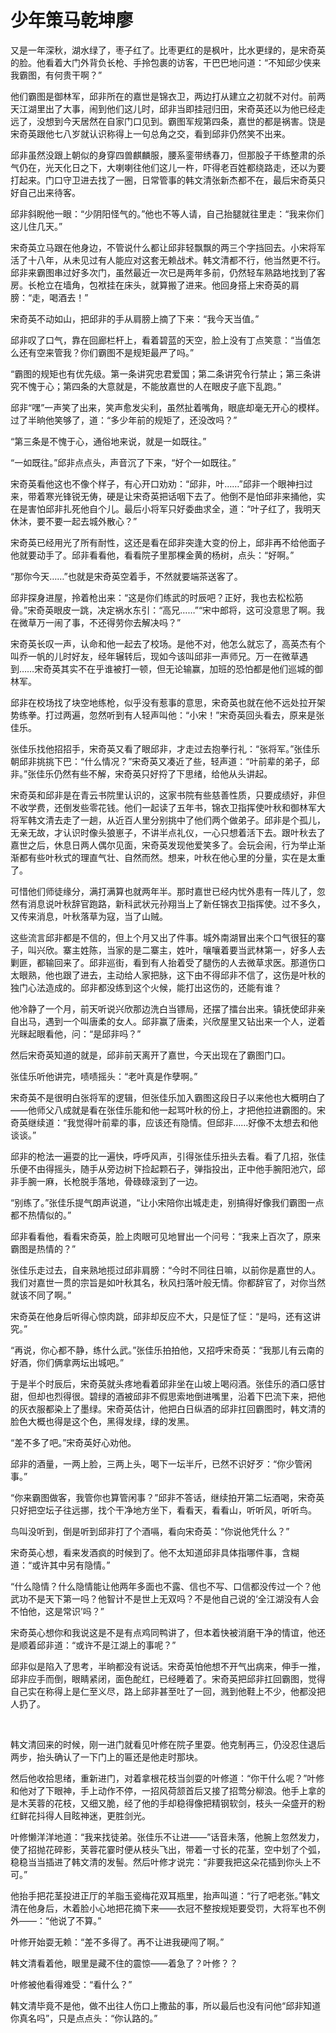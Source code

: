 # 少年策马乾坤廖

又是一年深秋，湖水绿了，枣子红了。比枣更红的是枫叶，比水更绿的，是宋奇英的脸。他看着大门外背负长枪、手拎包裹的访客，干巴巴地问道：“不知邱少侠来我霸图，有何贵干啊？”

他们霸图是御林军，邱非所在的嘉世是锦衣卫，两边打从建立之初就不对付。前两天江湖里出了大事，闹到他们这儿时，邱非当即挂冠归田，宋奇英还以为他已经走远了，没想到今天居然在自家门口见到。霸图军规第四条，嘉世的都是祸害。饶是宋奇英跟他七八岁就认识称得上一句总角之交，看到邱非仍然笑不出来。

邱非虽然没跟上朝似的身穿四兽麒麟服，腰系銮带绣春刀，但那股子干练整肃的杀气仍在，光天化日之下，大喇喇往他们这儿一杵，吓得老百姓都绕路走，还以为要打起来。门口守卫进去找了一圈，日常管事的韩文清张新杰都不在，最后宋奇英只好自己出来待客。

邱非斜睨他一眼：“少阴阳怪气的。”他也不等人请，自己抬腿就往里走：“我来你们这儿住几天。”

宋奇英立马跟在他身边，不管说什么都让邱非轻飘飘的两三个字挡回去。小宋将军活了十八年，从未见过有人能应对这套无赖战术。韩文清都不行，他当然更不行。邱非来霸图串过好多次门，虽然最近一次已是两年多前，仍然轻车熟路地找到了客房。长枪立在墙角，包袱挂在床头，就算搬了进来。他回身搭上宋奇英的肩膀：“走，喝酒去！”

宋奇英不动如山，把邱非的手从肩膀上摘了下来：“我今天当值。”

邱非叹了口气，靠在回廊栏杆上，看着碧蓝的天空，脸上没有丁点笑意：“当值怎么还有空来管我？你们霸图不是规矩最严了吗。”

“霸图的规矩也有优先级。第一条讲究忠君爱国；第二条讲究令行禁止；第三条讲究不愧于心；第四条的大意就是，不能放嘉世的人在眼皮子底下乱跑。”

邱非“嘿”一声笑了出来，笑声愈发尖利，虽然扯着嘴角，眼底却毫无开心的模样。过了半晌他笑够了，道：“多少年前的规矩了，还没改吗？”

“第三条是不愧于心，通俗地来说，就是一如既往。”

“一如既往。”邱非点点头，声音沉了下来，“好个一如既往。”

宋奇英看他这也不像个样子，有心开口劝劝：“邱非，叶……”邱非一个眼神扫过来，带着寒光锋锐无俦，硬是让宋奇英把话咽下去了。他倒不是怕邱非来捅他，实在是害怕邱非扎死他自个儿。最后小将军只好委曲求全，道：“叶子红了，我明天休沐，要不要一起去城外散心？”

宋奇英已经用光了所有耐性，这还是看在邱非突逢大变的份上，邱非再不给他面子他就要动手了。邱非看看他，看看院子里那棵金黄的杨树，点头：“好啊。”

“那你今天……”也就是宋奇英空着手，不然就要端茶送客了。

邱非探身进屋，拎着枪出来：“这是你们练武的时辰吧？正好，我也去松松筋骨。”宋奇英眼皮一跳，决定祸水东引：“高兄……”“宋中郎将，这可没意思了啊。我在微草万一闹了事，不还得劳你去解决吗？”

宋奇英长叹一声，认命和他一起去了校场。是他不对，他怎么就忘了，高英杰有个叫乔一帆的儿时好友，经年辗转后，现如今该叫邱非一声师兄。万一在微草遇到……宋奇英其实不在乎谁被打一顿，但无论输赢，加班的恐怕都是他们巡城的御林军。

邱非在校场找了块空地练枪，似乎没有惹事的意思，宋奇英也就在他不远处拉开架势练拳。打过两遍，忽然听到有人轻声叫他：“小宋！”宋奇英回头看去，原来是张佳乐。

张佳乐找他招招手，宋奇英又看了眼邱非，才走过去抱拳行礼：“张将军。”张佳乐朝邱非挑挑下巴：“什么情况？”宋奇英又凑近了些，轻声道：“叶前辈的弟子，邱非。”张佳乐仍然有些不解，宋奇英只好捋了下思绪，给他从头讲起。

宋奇英和邱非是在青云书院里认识的，这家书院有些慈善性质，只要成绩好，非但不收学费，还倒发些零花钱。他们一起读了五年书，锦衣卫指挥使叶秋和御林军大将军韩文清去走了一趟，从近百人里分别挑中了他们两个做弟子。邱非是个孤儿，无亲无故，才认识时像头狼崽子，不讲半点礼仪，一心只想着活下去。跟叶秋去了嘉世之后，休息日两人偶尔见面，宋奇英发现他爱笑多了。会玩会闹，行为举止渐渐都有些叶秋式的理直气壮、自然而然。想来，叶秋在他心里的分量，实在是太重了。

可惜他们师徒缘分，满打满算也就两年半。那时嘉世已经内忧外患有一阵儿了，忽然有消息说叶秋辞官跑路，新科武状元孙翔当上了新任锦衣卫指挥使。过不多久，又传来消息，叶秋落草为寇，当了山贼。

这些流言邱非都是不信的，但上个月又出了件事。城外南湖冒出来个口气很狂的寨子，叫兴欣。寨主姓陈，当家的是二寨主，姓叶，嚷嚷着要当武林第一，好多人去剿匪，都输回来了。邱非巡街，看到有人抬着受了腿伤的人去微草求医。那道伤口太眼熟，他也跟了进去，主动给人家把脉，这下由不得邱非不信了，这伤是叶秋的独门心法造成的。邱非都没练到这个火候，能打出这伤的，还能有谁？

他冷静了一个月，前天听说兴欣那边洗白当镖局，还摆了擂台出来。镇抚使邱非亲自出马，遇到一个叫唐柔的女人。邱非赢了唐柔，兴欣屋里又钻出来一个人，逆着光眯起眼看他，问：“是邱非吗？”

然后宋奇英知道的就是，邱非前天离开了嘉世，今天出现在了霸图门口。

张佳乐听他讲完，啧啧摇头：“老叶真是作孽啊。”

宋奇英不是很明白张将军的逻辑，但张佳乐加入霸图这段日子以来他也大概明白了——他师父八成就是看在张佳乐能和他一起骂叶秋的份上，才把他拉进霸图的。宋奇英继续道：“我觉得叶前辈的事，应该还有隐情。但邱非……好像不太想去和他谈谈。”

邱非的枪法一遍耍的比一遍快，呼呼风声，引得张佳乐扭头去看。看了几招，张佳乐便不由得摇头，随手从旁边树下捡起颗石子，弹指投出，正中他手腕阳池穴，邱非手腕一麻，长枪脱手落地，骨碌碌滚到了一边。

“别练了。”张佳乐提气朗声说道，“让小宋陪你出城走走，别搞得好像我们霸图一点都不热情似的。”

邱非看看他，看看宋奇英，脸上肉眼可见地冒出一个问号：“我来上百次了，原来霸图是热情的？”

张佳乐走过去，自来熟地揽过邱非肩膀：“今时不同往日嘛，以前你是嘉世的人。我们对嘉世一贯的宗旨是如叶秋其名，秋风扫落叶般无情。你都辞官了，对你当然就该不同了啊。”

宋奇英在他身后听得心惊肉跳，邱非却反应不大，只是怔了怔：“是吗，还有这讲究。”

“再说，你心都不静，练什么武。”张佳乐拍拍他，又招呼宋奇英：“我那儿有云南的好酒，你们俩拿两坛出城吧。”

于是半个时辰后，宋奇英就头疼地看着邱非坐在山坡上喝闷酒。张佳乐的酒口感甘甜，但却也烈得很。碧绿的酒被邱非不假思索地倒进嘴里，沿着下巴流下来，把他的灰衣服都染上了墨绿。宋奇英估计，他把白日纵酒的邱非扛回霸图时，韩文清的脸色大概也得是这个色，黑得发绿，绿的发黑。

“差不多了吧。”宋奇英好心劝他。

邱非的酒量，一两上脸，三两上头，喝下一坛半斤，已然不识好歹：“你少管闲事。”

“你来霸图做客，我管你也算管闲事？”邱非不答话，继续拍开第二坛酒喝，宋奇英只好把空坛子往远挪，找个干净地方坐下，看看天，看看山，听听风，听听鸟。

鸟叫没听到，倒是听到邱非打了个酒嗝，看向宋奇英：“你说他凭什么？”

宋奇英心想，看来发酒疯的时候到了。他不太知道邱非具体指哪件事，含糊道：“或许其中另有隐情。”

“什么隐情？什么隐情能让他两年多面也不露、信也不写、口信都没传过一个？他武功不是天下第一吗？他智计不是世上无双吗？不是他自己说的‘全江湖没有人会不怕他，这是常识’吗？”

宋奇英心想你和我说这是不是有点鸡同鸭讲了，但本着快被消磨干净的情谊，他还是顺着邱非道：“或许不是江湖上的事呢？”

邱非似是陷入了思考，半晌都没有说话。宋奇英怕他想不开气出病来，伸手一推，邱非应手而倒，眼睛紧闭，面色酡红，已经睡着了。宋奇英把邱非扛回霸图，觉得自己实在称得上是仁至义尽，路上邱非甚至吐了一回，溅到他鞋上不少，他都没把人扔了。

<br>

韩文清回来的时候，刚一进门就看见叶修在院子里耍。他克制再三，仍没忍住退后两步，抬头确认了一下门上的匾还是他走时那块。

然后他收拾思绪，重新进门，对着拿根花枝当剑耍的叶修道：“你干什么呢？”叶修和他对了下眼神，手上动作不停，一招风荷颔首后又接了招莺分柳浪。他手上拿的是木芙蓉的花枝，又细又脆，经了他的手却稳得像把精钢软剑，枝头一朵盛开的粉红鲜花抖得人目眩神迷，更胜剑光。

叶修懒洋洋地道：“我来找徒弟。张佳乐不让进——”话音未落，他腕上忽然发力，使了招抛花碎影，芙蓉花霎时便从枝头飞出，带着一寸长的花茎，空中划了个弧，稳稳当当插进了韩文清的发髻。然后叶修才说完：“非要我把这朵花插到你头上不可。”

他抬手把花茎投进正厅的羊脂玉瓷梅花双耳瓶里，抬声叫道：“行了吧老张。”韩文清在他身后，木着脸小心地把花摘下来——衣冠不整按规矩要受罚，大将军也不例外——：“他说了不算。”

叶修开始耍无赖：“差不多得了。再不让进我硬闯了啊。”

韩文清看着他，眼里是藏不住的震惊——着急了？叶修？？

叶修被他看得难受：“看什么？”

韩文清毕竟不是他，做不出往人伤口上撒盐的事，所以最后也没有问他“邱非知道你真名吗”，只是点点头：“你认路的。”
